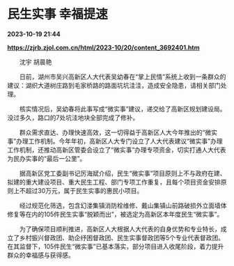 # 民生实事 幸福提速

**2023-10-19 21:44**

**https://zjrb.zjol.com.cn/html/2023-10/20/content_3692401.htm**

　　沈宇 胡晨艳

　　日前，湖州市吴兴高新区人大代表吴幼春在“掌上民情”系统上收到一条群众的建议：湖织大道树庄路到毛家桥路的路面坑坑洼洼，造成安全隐患，请相关部门处理。

　　核实情况后，吴幼春将此事写成“微实事”建议，递交给了高新区规划建设局。没过多久，路口的7处坑洼地块全部完成了修补。

　　群众需求直达、办理快速高效，这一切得益于高新区人大今年推出的“微实事”办理工作机制。今年年初，高新区人大专门设立了人大代表建议“微实事”办理工作机制，还推动高新区管委会设立了“微实事”办理专项资金，切实打通人大代表为民办实事的“最后一公里”。

　　据高新区党工委副书记厉海斌介绍，民生“微实事”项目原则上不与政府在建、拟建的重大建设项目、重大民生工程、部门专项工作重复，且每个项目资金安排原则上不超过30万元，属于民生实事的惠民小项目。

　　经过规范化筛选，包含幻溇集镇消防栓维修、戴山集镇山前路破损外立面墙体修复等在内的105件民生实事“脱颖而出”，被选定为高新区本年度民生“微实事”。

　　为了确保项目顺利推进，高新区人大根据人大代表的自身优势和专业特长，成立了乡村振兴督政团、助企纾困督政团、民生实事督政团等5个专业代表督政团。在其监督下，105件民生“微实事”已基本落实，部分项目进入收尾阶段，着力提升群众的幸福感与获得感。